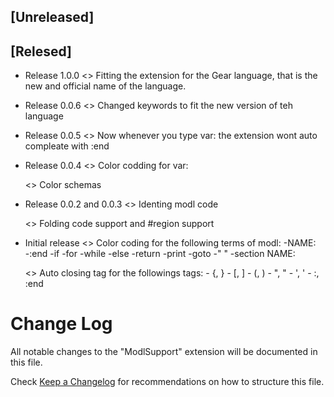 ## [Unreleased]


## [Relesed]

- Release 1.0.0
    <<Updated>> Fitting the extension for the Gear language, that is the new and official name of the language.

- Release 0.0.6
    <<Updated>> Changed keywords to fit the new version of teh language

- Release 0.0.5
    <<Fixed>> Now whenever you type var: the extension wont auto compleate with :end

- Release 0.0.4
    <<Added>> Color codding for var:

    <<Updated>> Color schemas

- Release 0.0.2 and 0.0.3
    <<Added>> Identing modl code

    <<Added>> Folding code support and #region support

- Initial release
    <<Added>> Color coding for the following terms of modl:
        -NAME:
        -:end
        -if
        -for
        -while
        -else
        -return
        -print
        -goto
        -" "
        -section NAME:

    <<Added>> Auto closing tag for the followings tags:
        - {, }
        - [, ]
        - (, )
        - ", "
        - ', '
        - :, :end


# Change Log

All notable changes to the "ModlSupport" extension will be documented in this file.

Check [Keep a Changelog](http://keepachangelog.com/) for recommendations on how to structure this file.
